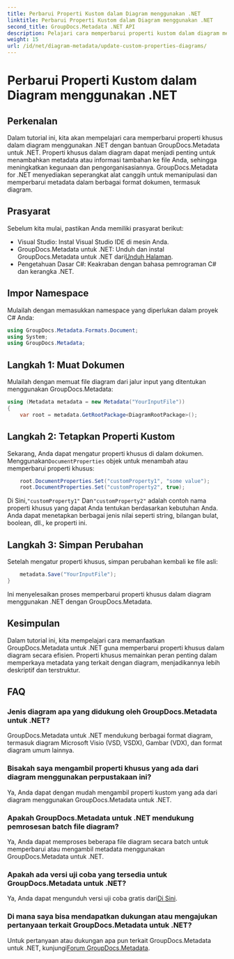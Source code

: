 ```yaml
---
title: Perbarui Properti Kustom dalam Diagram menggunakan .NET
linktitle: Perbarui Properti Kustom dalam Diagram menggunakan .NET
second_title: GroupDocs.Metadata .NET API
description: Pelajari cara memperbarui properti kustom dalam diagram menggunakan .NET dengan GroupDocs.Metadata untuk .NET. Tingkatkan metadata dengan mudah.
weight: 15
url: /id/net/diagram-metadata/update-custom-properties-diagrams/
---
```


# Perbarui Properti Kustom dalam Diagram menggunakan .NET

## Perkenalan
Dalam tutorial ini, kita akan mempelajari cara memperbarui properti khusus dalam diagram menggunakan .NET dengan bantuan GroupDocs.Metadata untuk .NET. Properti khusus dalam diagram dapat menjadi penting untuk menambahkan metadata atau informasi tambahan ke file Anda, sehingga meningkatkan kegunaan dan pengorganisasiannya. GroupDocs.Metadata for .NET menyediakan seperangkat alat canggih untuk memanipulasi dan memperbarui metadata dalam berbagai format dokumen, termasuk diagram.
## Prasyarat
Sebelum kita mulai, pastikan Anda memiliki prasyarat berikut:
- Visual Studio: Instal Visual Studio IDE di mesin Anda.
-  GroupDocs.Metadata untuk .NET: Unduh dan instal GroupDocs.Metadata untuk .NET dari[Unduh Halaman](https://releases.groupdocs.com/metadata/net/).
- Pengetahuan Dasar C#: Keakraban dengan bahasa pemrograman C# dan kerangka .NET.

## Impor Namespace
Mulailah dengan memasukkan namespace yang diperlukan dalam proyek C# Anda:
```csharp
using GroupDocs.Metadata.Formats.Document;
using System;
using GroupDocs.Metadata;
```
## Langkah 1: Muat Dokumen
Mulailah dengan memuat file diagram dari jalur input yang ditentukan menggunakan GroupDocs.Metadata:
```csharp
using (Metadata metadata = new Metadata("YourInputFile"))
{
    var root = metadata.GetRootPackage<DiagramRootPackage>();
```
## Langkah 2: Tetapkan Properti Kustom
 Sekarang, Anda dapat mengatur properti khusus di dalam dokumen. Menggunakan`DocumentProperties` objek untuk menambah atau memperbarui properti khusus:
```csharp
    root.DocumentProperties.Set("customProperty1", "some value");
    root.DocumentProperties.Set("customProperty2", true);
```
 Di Sini,`"customProperty1"` Dan`"customProperty2"` adalah contoh nama properti khusus yang dapat Anda tentukan berdasarkan kebutuhan Anda. Anda dapat menetapkan berbagai jenis nilai seperti string, bilangan bulat, boolean, dll., ke properti ini.
## Langkah 3: Simpan Perubahan
Setelah mengatur properti khusus, simpan perubahan kembali ke file asli:
```csharp
    metadata.Save("YourInputFile");
}
```
Ini menyelesaikan proses memperbarui properti khusus dalam diagram menggunakan .NET dengan GroupDocs.Metadata.

## Kesimpulan
Dalam tutorial ini, kita mempelajari cara memanfaatkan GroupDocs.Metadata untuk .NET guna memperbarui properti khusus dalam diagram secara efisien. Properti khusus memainkan peran penting dalam memperkaya metadata yang terkait dengan diagram, menjadikannya lebih deskriptif dan terstruktur.

## FAQ
### Jenis diagram apa yang didukung oleh GroupDocs.Metadata untuk .NET?
GroupDocs.Metadata untuk .NET mendukung berbagai format diagram, termasuk diagram Microsoft Visio (VSD, VSDX), Gambar (VDX), dan format diagram umum lainnya.
### Bisakah saya mengambil properti khusus yang ada dari diagram menggunakan perpustakaan ini?
Ya, Anda dapat dengan mudah mengambil properti kustom yang ada dari diagram menggunakan GroupDocs.Metadata untuk .NET.
### Apakah GroupDocs.Metadata untuk .NET mendukung pemrosesan batch file diagram?
Ya, Anda dapat memproses beberapa file diagram secara batch untuk memperbarui atau mengambil metadata menggunakan GroupDocs.Metadata untuk .NET.
### Apakah ada versi uji coba yang tersedia untuk GroupDocs.Metadata untuk .NET?
 Ya, Anda dapat mengunduh versi uji coba gratis dari[Di Sini](https://releases.groupdocs.com/).
### Di mana saya bisa mendapatkan dukungan atau mengajukan pertanyaan terkait GroupDocs.Metadata untuk .NET?
 Untuk pertanyaan atau dukungan apa pun terkait GroupDocs.Metadata untuk .NET, kunjungi[Forum GroupDocs.Metadata](https://forum.groupdocs.com/c/metadata/14).
